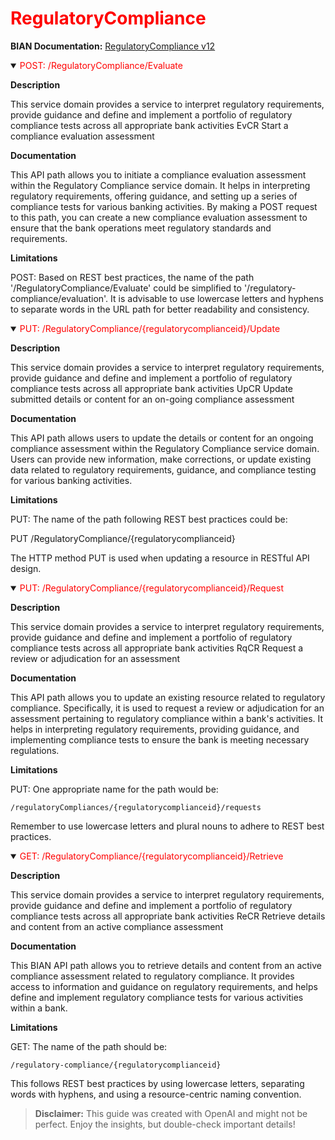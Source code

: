 <h1 style='color:red;'>RegulatoryCompliance</h1>

**BIAN Documentation:** [RegulatoryCompliance v12](https://app.swaggerhub.com/apis/BIAN-3/RegulatoryCompliance/12.0.0)

<details open>
  <summary><span style='color:red;'>POST: /RegulatoryCompliance/Evaluate</span></summary>

  **Description**

  This service domain provides a service to interpret regulatory requirements, provide guidance and define and implement a portfolio of regulatory compliance tests across all appropriate bank activities EvCR Start a compliance evaluation assessment

  **Documentation**

  This API path allows you to initiate a compliance evaluation assessment within the Regulatory Compliance service domain. It helps in interpreting regulatory requirements, offering guidance, and setting up a series of compliance tests for various banking activities. By making a POST request to this path, you can create a new compliance evaluation assessment to ensure that the bank operations meet regulatory standards and requirements.

  **Limitations**

  POST: Based on REST best practices, the name of the path '/RegulatoryCompliance/Evaluate' could be simplified to '/regulatory-compliance/evaluation'. It is advisable to use lowercase letters and hyphens to separate words in the URL path for better readability and consistency.

</details>

<details open>
  <summary><span style='color:red;'>PUT: /RegulatoryCompliance/{regulatorycomplianceid}/Update</span></summary>

  **Description**

  This service domain provides a service to interpret regulatory requirements, provide guidance and define and implement a portfolio of regulatory compliance tests across all appropriate bank activities UpCR Update submitted details or content for an on-going compliance assessment

  **Documentation**

  This API path allows users to update the details or content for an ongoing compliance assessment within the Regulatory Compliance service domain. Users can provide new information, make corrections, or update existing data related to regulatory requirements, guidance, and compliance testing for various banking activities.

  **Limitations**

  PUT: The name of the path following REST best practices could be: 

PUT /RegulatoryCompliance/{regulatorycomplianceid} 

The HTTP method PUT is used when updating a resource in RESTful API design.

</details>

<details open>
  <summary><span style='color:red;'>PUT: /RegulatoryCompliance/{regulatorycomplianceid}/Request</span></summary>

  **Description**

  This service domain provides a service to interpret regulatory requirements, provide guidance and define and implement a portfolio of regulatory compliance tests across all appropriate bank activities RqCR Request a review or adjudication for an assessment

  **Documentation**

  This API path allows you to update an existing resource related to regulatory compliance. Specifically, it is used to request a review or adjudication for an assessment pertaining to regulatory compliance within a bank's activities. It helps in interpreting regulatory requirements, providing guidance, and implementing compliance tests to ensure the bank is meeting necessary regulations.

  **Limitations**

  PUT: One appropriate name for the path would be:

`/regulatoryCompliances/{regulatorycomplianceid}/requests` 

Remember to use lowercase letters and plural nouns to adhere to REST best practices.

</details>

<details open>
  <summary><span style='color:red;'>GET: /RegulatoryCompliance/{regulatorycomplianceid}/Retrieve</span></summary>

  **Description**

  This service domain provides a service to interpret regulatory requirements, provide guidance and define and implement a portfolio of regulatory compliance tests across all appropriate bank activities ReCR Retrieve details and content from an active compliance assessment

  **Documentation**

  This BIAN API path allows you to retrieve details and content from an active compliance assessment related to regulatory compliance. It provides access to information and guidance on regulatory requirements, and helps define and implement regulatory compliance tests for various activities within a bank.

  **Limitations**

  GET: The name of the path should be: 

`/regulatory-compliance/{regulatorycomplianceid}`

This follows REST best practices by using lowercase letters, separating words with hyphens, and using a resource-centric naming convention.

</details>

> **Disclaimer:** This guide was created with OpenAI and might not be perfect. Enjoy the insights, but double-check important details!
